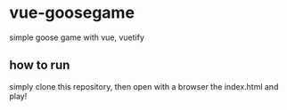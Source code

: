 # vue-goosegame
simple goose game with vue, vuetify

## how to run

simply clone this repository, then open with a browser the index.html and play!
